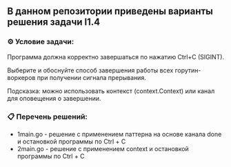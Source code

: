 ## В данном репозитории приведены варианты решения задачи l1.4  

### ⚙️ Условие задачи:  

Программа должна корректно завершаться по нажатию Ctrl+C (SIGINT).

Выберите и обоснуйте способ завершения работы всех горутин-воркеров при получении сигнала прерывания.

Подсказка: можно использовать контекст (context.Context) или канал для оповещения о завершении.

### 📋 Перечень решений:

- 1main.go - решение с применением паттерна на основе канала done и остановкой программы по Ctrl + C
- 2main.go - решение с применением context и остановкой программы по Ctrl + C
